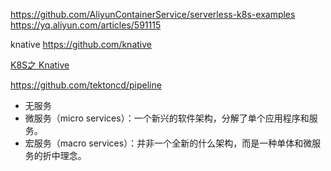 https://github.com/AliyunContainerService/serverless-k8s-examples
https://yq.aliyun.com/articles/591115

knative 
https://github.com/knative

[K8S之 Knative](https://www.toutiao.com/a6820374251778867716)

https://github.com/tektoncd/pipeline

- 无服务
- 微服务（micro services）：一个新兴的软件架构，分解了单个应用程序和服务。
- 宏服务（macro services）：并非一个全新的什么架构，而是一种单体和微服务的折中理念。